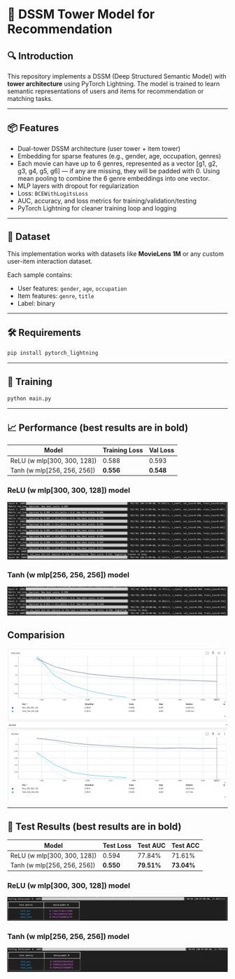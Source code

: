 # 📌 DSSM Tower Model for Recommendation

## 🔍 Introduction
This repository implements a DSSM (Deep Structured Semantic Model) with **tower architecture** using PyTorch Lightning. The model is trained to learn semantic representations of users and items for recommendation or matching tasks.

---

## 📦 Features

- Dual-tower DSSM architecture (user tower + item tower)
- Embedding for sparse features (e.g., gender, age, occupation, genres)
- Each movie can have up to 6 genres, represented as a vector [g1, g2, g3, g4, g5, g6] — if any are missing, they will be padded with 0. Using mean pooling to combine the 6 genre embeddings into one vector.
- MLP layers with dropout for regularization
- Loss: `BCEWithLogitsLoss`
- AUC, accuracy, and loss metrics for training/validation/testing
- PyTorch Lightning for cleaner training loop and logging

---

## 📁 Dataset

This implementation works with datasets like **MovieLens 1M** or any custom user-item interaction dataset.

Each sample contains:
- User features: `gender`, `age`, `occupation`
- Item features: `genre`, `title` 
- Label: binary 

---

## 🛠️ Requirements

```bash
pip install pytorch_lightning
```

---

## 🚀 Training

```bash
python main.py
```
---

## 📈 Performance (best results are in bold)
| Model  | Training Loss  | Val Loss |
|--------|----------------|----------|
| ReLU (w mlp[300, 300, 128]) | 0.588 | 0.593 |
| Tanh (w mlp[256, 256, 256]) | **0.556** | **0.548** |

### ReLU (w mlp[300, 300, 128]) model
![Out1](res/res_training.png)

### Tanh (w mlp[256, 256, 256]) model
![Out2](res/res_training_tanh.png)

## Comparision
![Out3](res/res_compare.png)

---

## 🧪 Test Results (best results are in bold)
| Model  | Test Loss | Test AUC | Test ACC |
|--------|-----------|----------|----------|
| ReLU (w mlp[300, 300, 128]) | 0.594 | 77.84% | 71.61% |
| Tanh (w mlp[256, 256, 256]) | **0.550** | **79.51%** | **73.04%** |

### ReLU (w mlp[300, 300, 128]) model
![Out4](res/res_test.png)

### Tanh (w mlp[256, 256, 256]) model
![Out5](res/res_test_tanh.png)
